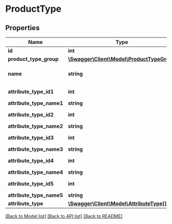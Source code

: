 # ProductType

## Properties
Name | Type | Description | Notes
------------ | ------------- | ------------- | -------------
**id** | **int** | Eindeutiger Key | 
**product_type_group** | [**\Swagger\Client\Model\ProductTypeGroup**](ProductTypeGroup.md) | Referenz auf Produkttyp-Gruppe (ProductTypeGroup.id, n:1) | 
**name** | **string** | Bezeichner des Produkttyps. Kann als 2. &lt;a href&#x3D;\&quot;https://support.itscope.com/hc/de/articles/207249385\&quot;&gt;Kategorieebene&lt;/a&gt; verwendet werden. | 
**attribute_type_id1** | **int** | Eindeutiger Attribut Key, um eine mögliche Unterkategorie aufzubauen, verweist 1:n auf AttributeCluster.attributeTypeId | [optional] 
**attribute_type_name1** | **string** | Bezeichner des Attributes, um eine mögliche Unterkategorie aufzubauen | [optional] 
**attribute_type_id2** | **int** | Eindeutiger Attribut Key, um eine mögliche Unterkategorie aufzubauen, verweist 1:n auf AttributeCluster.attributeTypeId | [optional] 
**attribute_type_name2** | **string** | Bezeichner des Attributes, um eine mögliche Unterkategorie aufzubauen | [optional] 
**attribute_type_id3** | **int** | Eindeutiger Attribut Key, um eine mögliche Unterkategorie aufzubauen, verweist 1:n auf AttributeCluster.attributeTypeId | [optional] 
**attribute_type_name3** | **string** | Bezeichner des Attributes, um eine mögliche Unterkategorie aufzubauen | [optional] 
**attribute_type_id4** | **int** | Eindeutiger Attribut Key, um eine mögliche Unterkategorie aufzubauen, verweist 1:n auf AttributeCluster.attributeTypeId | [optional] 
**attribute_type_name4** | **string** | Bezeichner des Attributes, um eine mögliche Unterkategorie aufzubauen | [optional] 
**attribute_type_id5** | **int** | Eindeutiger Attribut Key, um eine mögliche Unterkategorie aufzubauen, verweist 1:n auf AttributeCluster.attributeTypeId | [optional] 
**attribute_type_name5** | **string** | Bezeichner des Attributes, um eine mögliche Unterkategorie aufzubauen | [optional] 
**attribute_type** | [**\Swagger\Client\Model\AttributeType[]**](AttributeType.md) | Konkrete Eigenschaftstypen von Produkteigenschaften. | [optional] 

[[Back to Model list]](../README.md#documentation-for-models) [[Back to API list]](../README.md#documentation-for-api-endpoints) [[Back to README]](../README.md)


